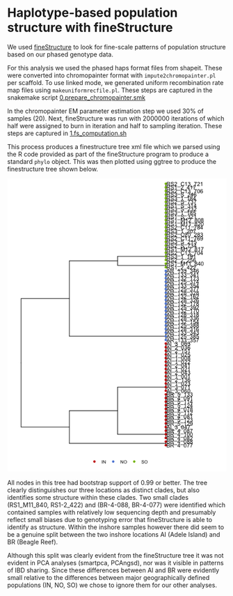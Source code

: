 Haplotype-based population structure with fineStructure
================

We used
[fineStructure](https://people.maths.bris.ac.uk/~madjl/finestructure/finestructure_info.html)
to look for fine-scale patterns of population structure based on our
phased genotype data.

For this analysis we used the phased haps format files from shapeit.
These were converted into chromopainter format with
`impute2chromopainter.pl` per scaffold. To use linked mode, we generated
uniform recombination rate map files using `makeuniformrecfile.pl`.
These steps are captured in the snakemake script
[0.prepare_chromopainter.smk](data/hpc/fineStructure/0.prepare_chromopainter.smk)

In the chromopainter EM parameter estimation step we used 30% of samples
(20). Next, fineStructure was run with 2000000 iterations of which half
were assigned to burn in iteration and half to sampling iteration. These
steps are captured in
[1.fs_computation.sh](data/hpc/fineStructure/1.fs_computation.sh)

This process produces a finestructure tree xml file which we parsed
using the R code provided as part of the fineStructure program to
produce a standard `phylo` object. This was then plotted using ggtree to
produce the finestructure tree shown below.

![](x20.finestructure_files/figure-gfm/unnamed-chunk-2-1.png)<!-- -->

All nodes in this tree had bootstrap support of 0.99 or better. The tree
clearly distinguishes our three locations as distinct clades, but also
identifies some structure within these clades. Two small clades
(RS1_M11_840, RS1-2_422) and (BR-4-088, BR-4-077) were identified which
contained samples with relatively low sequencing depth and presumably
reflect small biases due to genotyping error that fineStructure is able
to identify as structure. Within the inshore samples however there did
seem to be a genuine split between the two inshore locations AI (Adele
Island) and BR (Beagle Reef).

Although this split was clearly evident from the fineStructure tree it
was not evident in PCA analyses (smartpca, PCAngsd), nor was it visible
in patterns of IBD sharing. Since these differences between AI and BR
were evidently small relative to the differences between major
geographically defined populations (IN, NO, SO) we chose to ignore them
for our other analyses.
